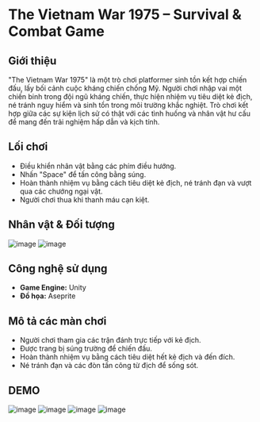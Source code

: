 # **The Vietnam War 1975 – Survival & Combat Game**

## **Giới thiệu**  
"The Vietnam War 1975" là một trò chơi platformer sinh tồn kết hợp chiến đấu, lấy bối cảnh cuộc kháng chiến chống Mỹ. Người chơi nhập vai một chiến binh trong đội ngũ kháng chiến, thực hiện nhiệm vụ tiêu diệt kẻ địch, né tránh nguy hiểm và sinh tồn trong môi trường khắc nghiệt. Trò chơi kết hợp giữa các sự kiện lịch sử có thật với các tình huống và nhân vật hư cấu để mang đến trải nghiệm hấp dẫn và kịch tính.

## **Lối chơi**  
- Điều khiển nhân vật bằng các phím điều hướng.  
- Nhấn "Space" để tấn công bằng súng.  
- Hoàn thành nhiệm vụ bằng cách tiêu diệt kẻ địch, né tránh đạn và vượt qua các chướng ngại vật.  
- Người chơi thua khi thanh máu cạn kiệt.  

## **Nhân vật & Đối tượng**  
![image](https://github.com/user-attachments/assets/68e4730e-e53c-4fbc-9503-e4d2c3df2b28)
![image](https://github.com/user-attachments/assets/942425fd-4054-49ca-8e67-1149df3da7e5)


## **Công nghệ sử dụng**  
- **Game Engine:** Unity  
- **Đồ họa:** Aseprite  

## **Mô tả các màn chơi**  
- Người chơi tham gia các trận đánh trực tiếp với kẻ địch.  
- Được trang bị súng trường để chiến đấu.  
- Hoàn thành nhiệm vụ bằng cách tiêu diệt hết kẻ địch và đến đích.  
- Né tránh đạn và các đòn tấn công từ địch để sống sót.

## DEMO
![image](https://github.com/user-attachments/assets/ab89ad90-e269-4ddc-9de0-140072bad462)
![image](https://github.com/user-attachments/assets/054e09d6-e504-47b7-8955-e1d8f0aeb3e6)
![image](https://github.com/user-attachments/assets/b6ae0fbc-3657-4c80-9653-0d79fee94965)
![image](https://github.com/user-attachments/assets/e122b030-db65-48d0-b0b9-8862cc816a50)

